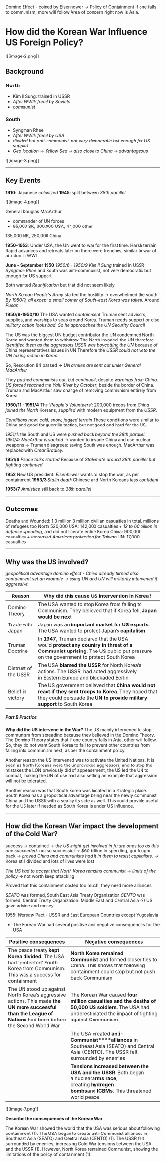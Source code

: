```toc
```

Domino Effect - coined by Eisenhower -> Policy of Containment
If one falls to communism, more will follow
Area of concern right now is Asia.
# How did the Korean War Influence US Foreign Policy?

![[image-2.png]]
## Background
### North
- Kim Il Sung: trained in USSR
- *After WWII: freed by Soviets*
- *communist*

### South
- Syngman Rhee
- *After WWII: freed by USA*
- *divided but anti-communist,  not very democratic but enough for US support*
- *Geo location -> Yellow Sea -> also close to China -> advantageous*


![[image-3.png]]

---
## Key Events
**1910**: Japanese *colonized*
**1945**: split between *38th parallel*

![[image-4.png]]

General Douglas MacArthur
- commander of UN forces
- 95,000 SK, 300,000 USA, 44,000 other

135,000 NK, 250,000 China


**1950-1953**: Under USA, the UN went to war for the first time.
Harsh terrain
Rapid advances and retreats
later on there were trenches, similar to war of attrition in WWI



**June - September 1950** *1950/6 - 1950/9*
*Kim Il Sung* trained in USSR
*Syngman Rhee* and South was anti-communist, not very democratic but enough for US support

Both wanted *Reunification*
but that did not seem likely

*North Korean People's Army* started the hostility -> overwhelmed the south
*By 1950/9, all except a small corner of South-east Korea was taken.* Around *Pusan*

**1950/9-1950/10**
The USA wanted *containment*
Truman sent advisors, supplies, and warships to seas around Korea.
Truman needs support or else *military action looks bad.*
*So he approached the UN Security Council*

The US was the biggest UN budget contributor
the UN condemned North Korea and wanted them to withdraw
The North invaded, the UN therefore *identified them as the aggressors*
*USSR was boycotting the UN* because of China representatives issues in UN
Therefore the *USSR could not veto the UN taking action in Korea.*

So, Resolution 84 passed -> *UN armies are sent out under General MacArthur*

They *pushed communists out, but continued*, despite *warnings from China.*
*US forced reached the Yalu River by October*, beside the border of China.
Truman and MacArthur saw change of removing communism entirely from Korea.

**1950/11 - 1951/4**
The *'People's Volunteers'*: 200,000 troops from *China joined the North* Koreans, *supplied* with modern equipment from the *USSR*.

*Conditions now: cold, snow, jagged terrain*
These conditions were similar to China and good for guerrilla tactics, but not good and hard for the US.

*1951/1*: the South and US were *pushed back beyond the 38th parallel.* 
*1951/4*: *MacArthur is sacked* -> wanted to invade China and use nuclear weapons -> Truman disagrees: saving South was enough.
MacArthur was replaced with *Omar Bradley.*

**1951/6**
*Peace talks started*
Because of *Stalemate around 38th parallel*
*but fighting continued*

**1952**
New US president: *Eisenhower*
wants to stop the war, as per containment
**1953/3**
*Stalin death*
Chinese and North Koreans *less confident*


**1953/7**
*Armistice*
still back to *38th parallel*

---
## Outcomes
Deaths and Wounded: 1.3 million
3 million civilian casualties in total, millions of refugees too
North 520,000
USA: 142,000 casualties + *12 to 60 billion in defense spending,* and did not liberate entire Korea
China: 900,000 casualties + *increased American protection for Taiwan*
UN: 17,000 casualties




---
## Why was the US involved?
*geopolitical advantage*
*domino effect - China already turned also*
*containment*
*set an example -> using UN and UN will militarily intervened if aggressive*

| **Reason**           | **Why did this cause US intervention in Korea?**                                                                                                                                                                                                                                                                                                                                                                                                                                                                                               |
| -------------------- | ---------------------------------------------------------------------------------------------------------------------------------------------------------------------------------------------------------------------------------------------------------------------------------------------------------------------------------------------------------------------------------------------------------------------------------------------------------------------------------------------------------------------------------------------- |
| Domino Theory        | The USA wanted to stop Korea from falling to Communism. They believed that if Korea fell, **Japan would be next**                                                                                                                                                                                                                                                                                                                                                                                                                              |
| Trade with Japan     | Japan was an **important market for US** **exports**. The USA wanted to protect Japan’s **capitalism**                                                                                                                                                                                                                                                                                                                                                                                                                                         |
| Truman Doctrine      | In **1947**, Truman declared that the USA would **protect any country in threat of a Communist uprising**. The US public put pressure on the government to protect South Korea                                                                                                                                                                                                                                                                                                                                                                 |
| Distrust of the USSR | The USA **blamed the USSR** for North Korea’s actions. The USSR  had acted aggressively in [Eastern Europe](https://www.savemyexams.com/igcse/history/cie/18/revision-notes/the-20th-century-international-relations-from-1919/who-was-to-blame-for-the-cold-war/how-had-the-ussr-gained-control-of-eastern-europe-by-1948/) and [blockaded Berlin](https://www.savemyexams.com/igcse/history/cie/18/revision-notes/the-20th-century-international-relations-from-1919/who-was-to-blame-for-the-cold-war/consequences-of-the-berlin-blockade/) |
| Belief in victory    | The US government believed that **China would not react if they sent troops to Korea**. They hoped that they could persuade the **UN** **to provide military support** to South Korea                                                                                                                                                                                                                                                                                                                                                          |


##### **Part B Practice**
**Why did the US intervene in the War?**
The US mainly intervened to stop communism from spreading because they believed in the Domino Theory. The Domino Theory states that if one country falls in Asia, other will follow. So, they do not want South Korea to fall to prevent other countries from falling into communism next, as per the containment policy.

Another reason the US intervened was to activate the United Nations. It is seen as North Koreans were the unprovoked aggressors, and to stop the mistakes the LON previously did of appeasement, the US led the UN to combat, making the UN of use and also setting an example that aggression will not be tolerated.

Another reason was that South Korea was located in a strategic place. South Korea has a geopolitical advantage being near the newly communist China and the USSR with a sea by its side as well. This could provide useful for the US later if needed as South Korea is under US influence.


---
## How did the Korean War impact the development of the Cold War?
success -> contained -> t*he US might get involved in future ones too as this one succeeded.*
not so successful -> $60 billion in spending, got fought back -> *proved China and communists had it in them to resist capitalists.* -> Korea still divided and lots of lives were lost

*The US had to accept that North Korea remains communist -> limits of the policy* -> not worth keep attacking


Proved that this containment costed too much, they need more alliances

*SEATO* was formed, South East Asia Treaty Organization
*CENTO* was formed, Central Treaty Organization: Middle East and Central Asia (?)
US gave advice and money

1955: *Warsaw* Pact - USSR and East European Countries except Yugoslavia






- The Korean War had several positive and negative consequences for the USA    

|**Positive consequences**|**Negative consequences**|
|---|---|
|The peace treaty **kept Korea divided**. The USA had ‘protected’ South Korea from Communism. This was a success for containment|**North Korea remained Communist** and formed closer ties to China. This shows that following containment could stop but not push back Communism|
|The UN stood up against North Korea’s aggressive actions. This made **the UN more successful than the** **League of Nations** had been before the Second World War|The Korean War caused **four million** **casualties** **and the deaths of 50,000 US soldiers**. The USA had underestimated the impact of fighting against Communism|
||The USA created **anti-Communist****alliances** in Southeast Asia (SEATO) and Central Asia (CENTO). The USSR felt surrounded by enemies|
||**Tensions** **increased between the USA and the USSR**. Both began a nuclear**arms race**, creating **hydrogen bombs**and **ICBMs**. This threatened world peace|
![[image-7.png]]


**Describe the consequences of the Korean War**

The Korean War showed the world that the USA was serious about following containment (1). The USA began to create anti-Communist alliances in Southeast Asia (SEATO) and Central Asia (CENTO) (1). The USSR felt surrounded by enemies, increasing Cold War tensions between the USA and the USSR (1). However, North Korea remained Communist, showing the limitations of the policy of containment (1).